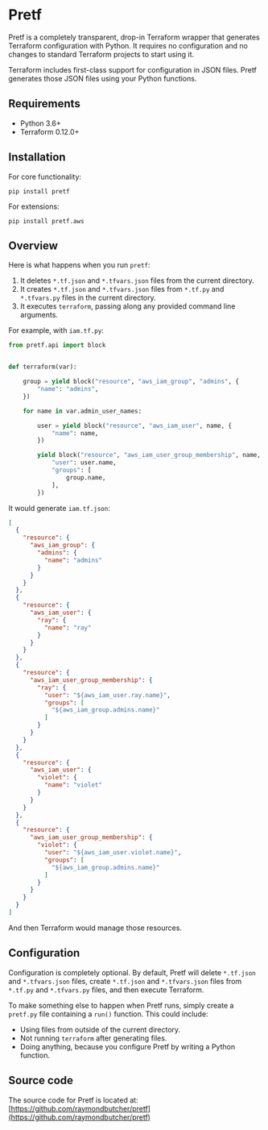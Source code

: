 # Pretf

Pretf is a completely transparent, drop-in Terraform wrapper that generates Terraform configuration with Python. It requires no configuration and no changes to standard Terraform projects to start using it.

Terraform includes first-class support for configuration in JSON files. Pretf generates those JSON files using your Python functions.

## Requirements

* Python 3.6+
* Terraform 0.12.0+

## Installation

For core functionality:

```shell
pip install pretf
```

For extensions:

```shell
pip install pretf.aws
```

## Overview

Here is what happens when you run `pretf`:

1. It deletes `*.tf.json` and `*.tfvars.json` files from the current directory.
1. It creates `*.tf.json` and `*.tfvars.json` files from `*.tf.py` and `*.tfvars.py` files in the current directory.
1. It executes `terraform`, passing along any provided command line arguments.

For example, with `iam.tf.py`:

```python
from pretf.api import block


def terraform(var):

    group = yield block("resource", "aws_iam_group", "admins", {
        "name": "admins",
    })

    for name in var.admin_user_names:

        user = yield block("resource", "aws_iam_user", name, {
            "name": name,
        })

        yield block("resource", "aws_iam_user_group_membership", name, {
            "user": user.name,
            "groups": [
                group.name,
            ],
        })
```

It would generate `iam.tf.json`:

```json
[
  {
    "resource": {
      "aws_iam_group": {
        "admins": {
          "name": "admins"
        }
      }
    }
  },
  {
    "resource": {
      "aws_iam_user": {
        "ray": {
          "name": "ray"
        }
      }
    }
  },
  {
    "resource": {
      "aws_iam_user_group_membership": {
        "ray": {
          "user": "${aws_iam_user.ray.name}",
          "groups": [
            "${aws_iam_group.admins.name}"
          ]
        }
      }
    }
  },
  {
    "resource": {
      "aws_iam_user": {
        "violet": {
          "name": "violet"
        }
      }
    }
  },
  {
    "resource": {
      "aws_iam_user_group_membership": {
        "violet": {
          "user": "${aws_iam_user.violet.name}",
          "groups": [
            "${aws_iam_group.admins.name}"
          ]
        }
      }
    }
  }
]
```

And then Terraform would manage those resources.

## Configuration

Configuration is completely optional. By default, Pretf will delete `*.tf.json` and `*.tfvars.json` files, create `*.tf.json` and `*.tfvars.json` files from `*.tf.py` and `*.tfvars.py` files, and then execute Terraform.

To make something else to happen when Pretf runs, simply create a `pretf.py` file containing a `run()` function. This could include:

* Using files from outside of the current directory.
* Not running `terraform` after generating files.
* Doing anything, because you configure Pretf by writing a Python function.

## Source code

The source code for Pretf is located at: [https://github.com/raymondbutcher/pretf](https://github.com/raymondbutcher/pretf)
